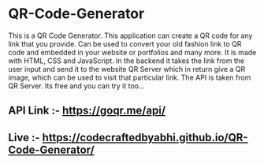 # QR-Code-Generator
 This is a QR Code Generator. This application can create a QR code for any link that you provide. Can be used to convert your old fashion link to QR code and embedded in your website or portfolios and many more. It is made with HTML, CSS and JavaScript. In the backend it takes the link from the user input and send it to the website QR Server which in return give a QR image, which can be used to visit that particular link. The API is taken from QR Server. Its free and you can try it too...
## API Link :- https://goqr.me/api/
## Live :- https://codecraftedbyabhi.github.io/QR-Code-Generator/
